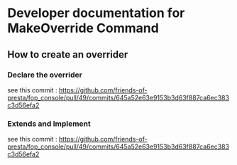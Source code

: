 # Developer documentation for MakeOverride Command

## How to create an overrider

### Declare the overrider

see this commit : https://github.com/friends-of-presta/fop_console/pull/49/commits/645a52e63e9153b3d63f887ca6ec383c3d56efa2

### Extends and Implement

see this commit : https://github.com/friends-of-presta/fop_console/pull/49/commits/645a52e63e9153b3d63f887ca6ec383c3d56efa2


